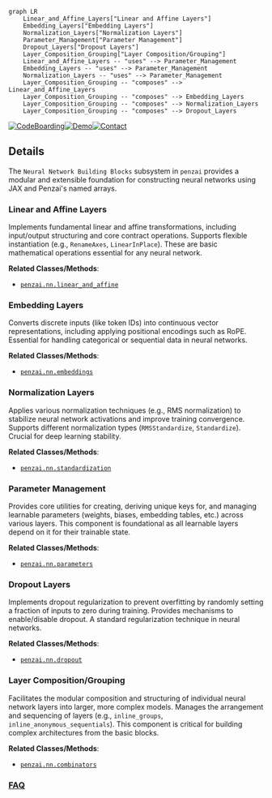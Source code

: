 ```mermaid
graph LR
    Linear_and_Affine_Layers["Linear and Affine Layers"]
    Embedding_Layers["Embedding Layers"]
    Normalization_Layers["Normalization Layers"]
    Parameter_Management["Parameter Management"]
    Dropout_Layers["Dropout Layers"]
    Layer_Composition_Grouping["Layer Composition/Grouping"]
    Linear_and_Affine_Layers -- "uses" --> Parameter_Management
    Embedding_Layers -- "uses" --> Parameter_Management
    Normalization_Layers -- "uses" --> Parameter_Management
    Layer_Composition_Grouping -- "composes" --> Linear_and_Affine_Layers
    Layer_Composition_Grouping -- "composes" --> Embedding_Layers
    Layer_Composition_Grouping -- "composes" --> Normalization_Layers
    Layer_Composition_Grouping -- "composes" --> Dropout_Layers
```

[![CodeBoarding](https://img.shields.io/badge/Generated%20by-CodeBoarding-9cf?style=flat-square)](https://github.com/CodeBoarding/GeneratedOnBoardings)[![Demo](https://img.shields.io/badge/Try%20our-Demo-blue?style=flat-square)](https://www.codeboarding.org/demo)[![Contact](https://img.shields.io/badge/Contact%20us%20-%20contact@codeboarding.org-lightgrey?style=flat-square)](mailto:contact@codeboarding.org)

## Details

The `Neural Network Building Blocks` subsystem in `penzai` provides a modular and extensible foundation for constructing neural networks using JAX and Penzai's named arrays.

### Linear and Affine Layers
Implements fundamental linear and affine transformations, including input/output structuring and core contract operations. Supports flexible instantiation (e.g., `RenameAxes`, `LinearInPlace`). These are basic mathematical operations essential for any neural network.


**Related Classes/Methods**:

- <a href="https://github.com/google-deepmind/penzai/blob/main/penzai/nn/linear_and_affine.py" target="_blank" rel="noopener noreferrer">`penzai.nn.linear_and_affine`</a>


### Embedding Layers
Converts discrete inputs (like token IDs) into continuous vector representations, including applying positional encodings such as RoPE. Essential for handling categorical or sequential data in neural networks.


**Related Classes/Methods**:

- <a href="https://github.com/google-deepmind/penzai/blob/main/penzai/nn/embeddings.py" target="_blank" rel="noopener noreferrer">`penzai.nn.embeddings`</a>


### Normalization Layers
Applies various normalization techniques (e.g., RMS normalization) to stabilize neural network activations and improve training convergence. Supports different normalization types (`RMSStandardize`, `Standardize`). Crucial for deep learning stability.


**Related Classes/Methods**:

- <a href="https://github.com/google-deepmind/penzai/blob/main/penzai/nn/standardization.py" target="_blank" rel="noopener noreferrer">`penzai.nn.standardization`</a>


### Parameter Management
Provides core utilities for creating, deriving unique keys for, and managing learnable parameters (weights, biases, embedding tables, etc.) across various layers. This component is foundational as all learnable layers depend on it for their trainable state.


**Related Classes/Methods**:

- <a href="https://github.com/google-deepmind/penzai/blob/main/penzai/nn/parameters.py" target="_blank" rel="noopener noreferrer">`penzai.nn.parameters`</a>


### Dropout Layers
Implements dropout regularization to prevent overfitting by randomly setting a fraction of inputs to zero during training. Provides mechanisms to enable/disable dropout. A standard regularization technique in neural networks.


**Related Classes/Methods**:

- <a href="https://github.com/google-deepmind/penzai/blob/main/penzai/nn/dropout.py" target="_blank" rel="noopener noreferrer">`penzai.nn.dropout`</a>


### Layer Composition/Grouping
Facilitates the modular composition and structuring of individual neural network layers into larger, more complex models. Manages the arrangement and sequencing of layers (e.g., `inline_groups`, `inline_anonymous_sequentials`). This component is critical for building complex architectures from the basic blocks.


**Related Classes/Methods**:

- <a href="https://github.com/google-deepmind/penzai/blob/main/penzai/nn/combinators.py" target="_blank" rel="noopener noreferrer">`penzai.nn.combinators`</a>




### [FAQ](https://github.com/CodeBoarding/GeneratedOnBoardings/tree/main?tab=readme-ov-file#faq)